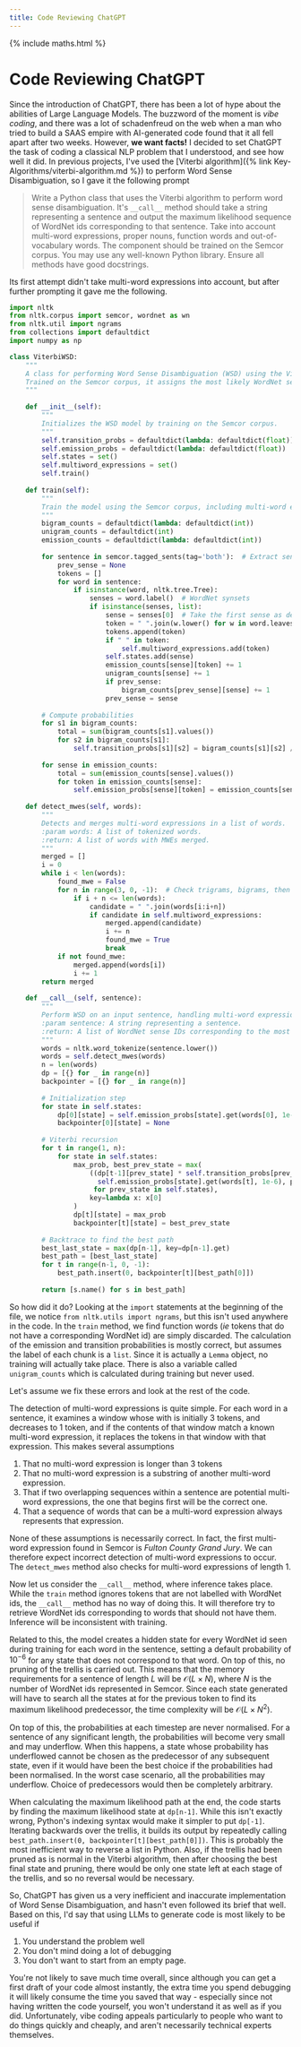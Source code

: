 ```yaml
---
title: Code Reviewing ChatGPT
---
```


{% include maths.html %}

# Code Reviewing ChatGPT 
Since the introduction of ChatGPT, there has been a lot of hype about the abilities of Large Language Models. The buzzword of the moment is *vibe coding*, and there was a lot of schadenfreud on the web when a man who tried to build a SAAS empire with AI-generated code found that it all fell apart after two weeks. However, **we want facts!** I decided to set ChatGPT the task of coding a classical NLP problem that I understood, and see how well it did. In previous projects, I've used the [Viterbi algorithm]({% link Key-Algorithms/viterbi-algorithm.md %}) to perform Word Sense Disambiguation, so I gave it the following prompt

> Write a Python class that uses the Viterbi algorithm to perform word sense disambiguation. It's `__call__` method should take a string representing a sentence and output the 
> maximum likelihood sequence of WordNet ids corresponding to that sentence. Take into account multi-word expressions, proper nouns, function words and out-of-vocabulary words. The 
> component should be trained on the Semcor corpus. You may use any well-known Python library. Ensure all methods have good docstrings.

Its first attempt didn't take multi-word expressions into account, but after further prompting it gave me the following.

```python
import nltk
from nltk.corpus import semcor, wordnet as wn
from nltk.util import ngrams
from collections import defaultdict
import numpy as np

class ViterbiWSD:
    """
    A class for performing Word Sense Disambiguation (WSD) using the Viterbi algorithm.
    Trained on the Semcor corpus, it assigns the most likely WordNet senses to words in a sentence.
    """
    
    def __init__(self):
        """
        Initializes the WSD model by training on the Semcor corpus.
        """
        self.transition_probs = defaultdict(lambda: defaultdict(float))
        self.emission_probs = defaultdict(lambda: defaultdict(float))
        self.states = set()
        self.multiword_expressions = set()
        self.train()
    
    def train(self):
        """
        Train the model using the Semcor corpus, including multi-word expressions.
        """
        bigram_counts = defaultdict(lambda: defaultdict(int))
        unigram_counts = defaultdict(int)
        emission_counts = defaultdict(lambda: defaultdict(int))
        
        for sentence in semcor.tagged_sents(tag='both'):  # Extract senses and words
            prev_sense = None
            tokens = []
            for word in sentence:
                if isinstance(word, nltk.tree.Tree):
                    senses = word.label()  # WordNet synsets
                    if isinstance(senses, list):
                        sense = senses[0]  # Take the first sense as default
                        token = " ".join(w.lower() for w in word.leaves())
                        tokens.append(token)
                        if " " in token:
                            self.multiword_expressions.add(token)
                        self.states.add(sense)
                        emission_counts[sense][token] += 1
                        unigram_counts[sense] += 1
                        if prev_sense:
                            bigram_counts[prev_sense][sense] += 1
                        prev_sense = sense
        
        # Compute probabilities
        for s1 in bigram_counts:
            total = sum(bigram_counts[s1].values())
            for s2 in bigram_counts[s1]:
                self.transition_probs[s1][s2] = bigram_counts[s1][s2] / total
        
        for sense in emission_counts:
            total = sum(emission_counts[sense].values())
            for token in emission_counts[sense]:
                self.emission_probs[sense][token] = emission_counts[sense][token] / total
    
    def detect_mwes(self, words):
        """
        Detects and merges multi-word expressions in a list of words.
        :param words: A list of tokenized words.
        :return: A list of words with MWEs merged.
        """
        merged = []
        i = 0
        while i < len(words):
            found_mwe = False
            for n in range(3, 0, -1):  # Check trigrams, bigrams, then unigrams
                if i + n <= len(words):
                    candidate = " ".join(words[i:i+n])
                    if candidate in self.multiword_expressions:
                        merged.append(candidate)
                        i += n
                        found_mwe = True
                        break
            if not found_mwe:
                merged.append(words[i])
                i += 1
        return merged
    
    def __call__(self, sentence):
        """
        Perform WSD on an input sentence, handling multi-word expressions.
        :param sentence: A string representing a sentence.
        :return: A list of WordNet sense IDs corresponding to the most likely sequence.
        """
        words = nltk.word_tokenize(sentence.lower())
        words = self.detect_mwes(words)
        n = len(words)
        dp = [{} for _ in range(n)]
        backpointer = [{} for _ in range(n)]
        
        # Initialization step
        for state in self.states:
            dp[0][state] = self.emission_probs[state].get(words[0], 1e-6)
            backpointer[0][state] = None
        
        # Viterbi recursion
        for t in range(1, n):
            for state in self.states:
                max_prob, best_prev_state = max(
                    ((dp[t-1][prev_state] * self.transition_probs[prev_state].get(state, 1e-6) *
                      self.emission_probs[state].get(words[t], 1e-6), prev_state)
                     for prev_state in self.states),
                    key=lambda x: x[0]
                )
                dp[t][state] = max_prob
                backpointer[t][state] = best_prev_state
        
        # Backtrace to find the best path
        best_last_state = max(dp[n-1], key=dp[n-1].get)
        best_path = [best_last_state]
        for t in range(n-1, 0, -1):
            best_path.insert(0, backpointer[t][best_path[0]])
        
        return [s.name() for s in best_path]
```

So how did it do? Looking at the `import` statements at the beginning of the file, we notice `from nltk.utils import ngrams`, but this isn't used anywhere in the code. In the `train` method, we find function words (*ie* tokens that do not have a corresponding WordNet id) are simply discarded. The calculation of the emission and transition probabilities is mostly correct, but assumes the label of each chunk is a `list`. Since it is actually a `Lemma` object, no training will actually take place. There is also a variable called `unigram_counts` which is calculated during training but never used. 

Let's assume we fix these errors and look at the rest of the code.

The detection of multi-word expressions is quite simple. For each word in a sentence, it examines a window whose with is initially 3 tokens, and decreases to 1 token, and if the contents of that window match a known multi-word expression, it replaces the tokens in that window with that expression. This makes several assumptions
1. That no multi-word expression is longer than 3 tokens
2. That no multi-word expression is a substring of another multi-word expression.
3. That if two overlapping sequences within a sentence are potential multi-word expressions, the one that begins first will be the correct one.
4. That a sequence of words that can be a multi-word expression always represents that expression.

None of these assumptions is necessarily correct. In fact, the first multi-word expression found in Semcor is *Fulton County Grand Jury*. We can therefore expect incorrect detection of multi-word expressions to occur. The `detect_mwes` method also checks for multi-word expressions of length 1.

Now let us consider the `__call__` method, where inference takes place. While the `train` method ignores tokens that are not labelled with WordNet ids, the `__call__` method has no way of doing this. It will therefore try to retrieve WordNet ids corresponding to words that should not have them. Inference will be inconsistent with training.

Related to this, the model creates a hidden state for every WordNet id seen during training for each word in the sentence, setting a default probability of $10^{-6}$ for any state that does not correspond to that word. On top of this, no pruning of the trellis is carried out. This means that the memory requirements for a sentence of length $L$ will be $\mathcal{O} (L \times N)$, where $N$ is the number of WordNet ids represented in Semcor. Since each state generated will have to search all the states at for the previous token to find its maximum likelihood predecessor, the time complexity will be $\mathcal{O} (L \times N^{2})$.

On top of this, the probabilities at each timestep are never normalised. For a sentence of any significant length, the probabilities will become very small and may underflow. When this happens, a state whose probability has underflowed cannot be chosen as the predecessor of any subsequent state, even if it would have been the best choice if the probabilities had been normalised. In the worst case scenario, all the probabilities may underflow. Choice of predecessors would then be completely arbitrary.

When calculating the maximum likelihood path at the end, the code starts by finding the maximum likelihood state at `dp[n-1]`. While this isn't exactly wrong, Python's indexing syntax would make it simpler to put `dp[-1]`. Iterating backwards over the trellis, it builds its output by repeatedly calling `best_path.insert(0, backpointer[t][best_path[0]])`. This is probably the most inefficient way to reverse a list in Python. Also, if the trellis had been pruned as is normal in the Viterbi algorithm, then after choosing the best final state and pruning, there would be only one state left at each stage of the trellis, and so no reversal would be necessary.

So, ChatGPT has given us a very inefficient and inaccurate implementation of Word Sense Disambiguation, and hasn't even followed its brief that well. Based on this, I'd say that using LLMs to generate code is most likely to be useful if
1. You understand the problem well
2. You don't mind doing a lot of debugging
3. You don't want to start from an empty page.

You're not likely to save much time overall, since although you can get a first draft of your code almost instantly, the extra time you spend debugging it will likely consume the time you saved that way - especially since not having written the code yourself, you won't understand it as well as if you did. Unfortunately, vibe coding appeals particularly to people who want to do things quickly and cheaply, and aren't necessarily technical experts themselves.
